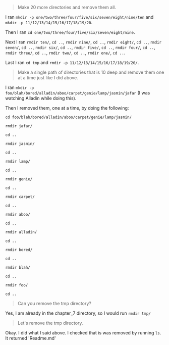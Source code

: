 > Make 20 more directories and remove them all.

I ran `mkdir -p one/two/three/four/five/six/seven/eight/nine/ten` and `mkdir -p 11/12/13/14/15/16/17/18/19/20`.

Then I ran `cd one/two/three/four/five/six/seven/eight/nine`.

Next I ran `rmdir ten/`, `cd ..`, `rmdir nine/`, `cd ..`, `rmdir eight/`, `cd ..`, `rmdir seven/`, `cd ..`, `rmdir six/`, `cd ..`, `rmdir five/`, `cd ..`, `rmdir four/`, `cd ..`, `rmdir three/`, `cd ..`, `rmdir two/`, `cd ..`, `rmdir one/`, `cd ..`.

Last I ran `cd tmp` and `rmdir -p 11/12/13/14/15/16/17/18/19/20/`.

> Make a single path of directories that is 10 deep and remove them one at a time just like I did above.

I ran `mkdir -p foo/blah/bored/alladin/aboo/carpet/genie/lamp/jasmin/jafar` (I was watching Alladin while doing this).

Then I removed them, one at a time, by doing the following:

`cd foo/blah/bored/alladin/aboo/carpet/genie/lamp/jasmin/`

`rmdir jafar/`

`cd ..`

`rmdir jasmin/`

`cd ..`

`rmdir lamp/`

`cd ..`

`rmdir genie/`

`cd ..`

`rmdir carpet/`

`cd ..`

`rmdir aboo/`

`cd ..`

`rmdir alladin/`

`cd ..`

`rmdir bored/`

`cd ..`

`rmdir blah/`

`cd ..`

`rmdir foo/`

`cd ..`

> Can you remove the tmp directory?

Yes, I am already in the chapter_7 directory, so I would run `rmdir tmp/`

> Let's remove the tmp directory.

Okay. I did what I said above. I checked that is was removed by running `ls`. It returned 'Readme.md'